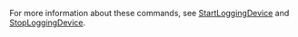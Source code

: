 For more information about these commands, see [StartLoggingDevice](https://docs.digital.ai/bundle/TE/page/startloggingdevice.html) and [StopLoggingDevice](https://docs.digital.ai/bundle/TE/page/stoploggingdevice.html).